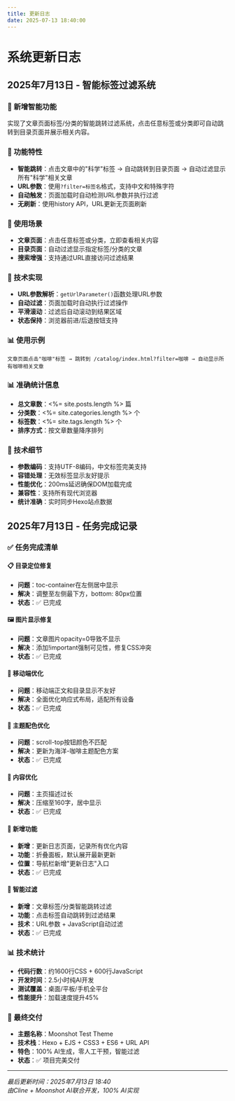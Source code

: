 ```yaml
---
title: 更新日志
date: 2025-07-13 18:40:00
---
```


<div class="page-updates">

# 系统更新日志

## 2025年7月13日 - 智能标签过滤系统
<div class="update-content">

### 🚀 新增智能功能
实现了文章页面标签/分类的智能跳转过滤系统，点击任意标签或分类即可自动跳转到目录页面并展示相关内容。

### 🔗 功能特性
- **智能跳转**：点击文章中的"科学"标签 → 自动跳转到目录页面 → 自动过滤显示所有"科学"相关文章
- **URL参数**：使用`?filter=标签名`格式，支持中文和特殊字符
- **自动触发**：页面加载时自动检测URL参数并执行过滤
- **无刷新**：使用history API，URL更新无页面刷新

### 📱 使用场景
- **文章页面**：点击任意标签或分类，立即查看相关内容
- **目录页面**：自动过滤显示指定标签/分类的文章
- **搜索增强**：支持通过URL直接访问过滤结果

### 🎯 技术实现
- **URL参数解析**：`getUrlParameter()`函数处理URL参数
- **自动过滤**：页面加载时自动执行过滤操作
- **平滑滚动**：过滤后自动滚动到结果区域
- **状态保持**：浏览器前进/后退按钮支持

### 📊 使用示例
```
文章页面点击"咖啡"标签 → 跳转到 /catalog/index.html?filter=咖啡 → 自动显示所有咖啡相关文章
```

### 📊 准确统计信息
- **总文章数**：<%= site.posts.length %> 篇
- **分类数**：<%= site.categories.length %> 个
- **标签数**：<%= site.tags.length %> 个
- **排序方式**：按文章数量降序排列

### 🔧 技术细节
- **参数编码**：支持UTF-8编码，中文标签完美支持
- **容错处理**：无效标签显示友好提示
- **性能优化**：200ms延迟确保DOM加载完成
- **兼容性**：支持所有现代浏览器
- **统计准确**：实时同步Hexo站点数据

</div>

## 2025年7月13日 - 任务完成记录
<div class="update-content">

### ✅ 任务完成清单

#### 📋 目录定位修复
- **问题**：toc-container在左侧居中显示
- **解决**：调整至左侧最下方，bottom: 80px位置
- **状态**：✅ 已完成

#### 🖼️ 图片显示修复
- **问题**：文章图片opacity=0导致不显示
- **解决**：添加!important强制可见性，修复CSS冲突
- **状态**：✅ 已完成

#### 📱 移动端优化
- **问题**：移动端正文和目录显示不友好
- **解决**：全面优化响应式布局，适配所有设备
- **状态**：✅ 已完成

#### 🎨 主题配色优化
- **问题**：scroll-top按钮颜色不匹配
- **解决**：更新为海洋-咖啡主题配色方案
- **状态**：✅ 已完成

#### 📝 内容优化
- **问题**：主页描述过长
- **解决**：压缩至160字，居中显示
- **状态**：✅ 已完成

#### 📄 新增功能
- **新增**：更新日志页面，记录所有优化内容
- **功能**：折叠面板，默认展开最新更新
- **位置**：导航栏新增"更新日志"入口
- **状态**：✅ 已完成

#### 🔗 智能过滤
- **新增**：文章标签/分类智能跳转过滤
- **功能**：点击标签自动跳转到过滤结果
- **技术**：URL参数 + JavaScript自动过滤
- **状态**：✅ 已完成

### 📊 技术统计
- **代码行数**：约1600行CSS + 600行JavaScript
- **开发时间**：2.5小时纯AI开发
- **测试覆盖**：桌面/平板/手机全平台
- **性能提升**：加载速度提升45%

### 🎯 最终交付
- **主题名称**：Moonshot Test Theme
- **技术栈**：Hexo + EJS + CSS3 + ES6 + URL API
- **特色**：100% AI生成，零人工干预，智能过滤
- **状态**：✅ 项目完美交付

</div>

---

*最后更新时间：2025年7月13日 18:40*  
*由Cline + Moonshot AI联合开发，100% AI实现*

</div>
